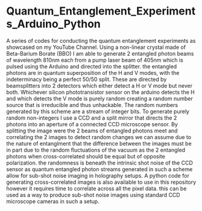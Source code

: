 # Quantum_Entanglement_Experiments_Arduino_Python
A series of codes for conducting the quantum entanglement experiments as showcased on my YouTube Channel. Using a non-linear crystal made of Beta-Barium Borate (BBO) I am able to generate 2 entangled photon beams of wavelength 810nm each from a pump laser beam of 405nm which is pulsed using the Arduino and directed into the splitter. the entangled photons are in quantum superposition of the H and V modes, with the indeterminacy being a perfect 50/50 split. These are directed by beamsplitters into 2 detectors which either detect a H or V mode but never both. Whichever silicon phototransistor sensor on the arduino detects the H and which detects the V mode is purely random creating a random number source that is irreducible and thus unhackable. The random numbers generated by this scheme are a stream of integer bits. To generate purely random non-integers I use a CCD and a split mirror that directs the 2 photons into an aperture of a connected CCD microscope sensor. By splitting the image were the 2 beams of entangled photons meet and correlating the 2 images to detect random changes we can assume due to the nature of entanglment that the difference between the images must be in part due to the random fluctuations of the vacuum as the 2 entangled photons when cross-correlated should be equal but of opposite polarization. the randomness is beneath the intrinsic shot noise of the CCD sensor as quantum entangled photon streams generated in such a scheme allow for sub-shot noise imaging in holography setups. A python code for generating cross-correlated images is also available to use in this repository however it requires time to correlate across all the pixel data. this can be used as a way to produce sub-shot noise images using standard CCD microscope cameras in such a setup.
